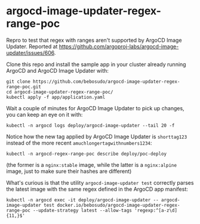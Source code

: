 # argocd-image-updater-regex-range-poc
Repro to test that regex with ranges aren't supported by ArgoCD Image Updater.
Reported at https://github.com/argoproj-labs/argocd-image-updater/issues/606.

Clone this repo and install the sample app in your cluster already running ArgoCD and ArgoCD Image Updater with:

```console
git clone https://github.com/bebosudo/argocd-image-updater-regex-range-poc.git
cd argocd-image-updater-regex-range-poc/
kubectl apply -f app/application.yaml
```

Wait a couple of minutes for ArgoCD Image Updater to pick up changes, you can keep an eye on it with:
```console
kubectl -n argocd logs deploy/argocd-image-updater --tail 20 -f
```

Notice how the new tag applied by ArgoCD Image Updater is `shorttag123` instead of the more recent `amuchlongertagwithnumbers1234`:
```console
kubectl -n argocd-regex-range-poc describe deploy/poc-deploy
```

(the former is a `nginx:stable` image, while the latter is a `nginx:alpine` image, just to make sure their hashes are different)

What's curious is that the utility `argocd-image-updater test` correctly parses the latest image with the same regex defined in the ArgoCD app manifest:
```console
kubectl -n argocd exec -it deploy/argocd-image-updater -- argocd-image-updater test docker.io/bebosudo/argocd-image-updater-regex-range-poc --update-strategy latest --allow-tags 'regexp:^[a-z\d]{11,}$'
```
